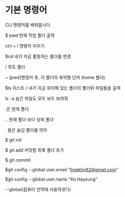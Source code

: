 # 기본 명령어

CLI 명령어를 배워봅시다





$ pwd 현재 작업 폴더 출력

ctrl + l 명령어 지우기

$cd 내가 지금 활동하는 폴더를 변경

/ 루트 폴더

~ [pwd]명령어 후, 이 폴더의 축약형 단어  (home 폴더)



$ls 리스트 / 내가 지금 위치해 있는 폴더의 폴더와 파일들을 출력

ls -a 숨긴 파일도 모두 보두 보여줘

.은 현재 폴더

.. 현재 폴더 보다 상위 폴더

. 들은 숨김 폴더를 의미



$ git init

$ git add 커밋할 목록 폴더 추가

$ git commit

$git config --global user.email "freekhy92@gmail.com"

$git config --global user.name "Ko Hayoung"

--global(컴퓨터 전역에 사용하겟다)